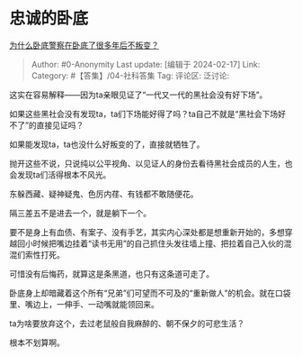 # 忠诚的卧底
[为什么卧底警察在卧底了很多年后不叛变？](https://www.zhihu.com/question/288833681/answer/3398407268)

> Author: #0-Anonymity
> Last update: [编辑于 2024-02-17]
> Link:
> Category: #【答集】/04-社科答集 
> Tag: 
> 评论区:
> 泛讨论:

这实在容易解释——因为ta亲眼见证了“一代又一代的黑社会没有好下场”。

如果这些黑社会没有发现ta，ta们下场能好得了吗？ta自己不就是“黑社会下场好不了”的直接见证吗？

如果能发现ta，ta也没什么好叛变的了，直接就牺牲了。

抛开这些不说，只说纯以公平视角、以见证人的身份去看待黑社会成员的人生，也会发现ta们活得根本不风光。

东躲西藏、疑神疑鬼、色厉内荏、有钱都不敢随便花。

隔三差五不是进去一个，就是躺下一个。

要不是身上有血债、有案子、没有手艺，其实内心深处都是想重新开始的，多想穿越回小时候把嘴边挂着“读书无用”的自己抓住头发往墙上撞、把拉着自己入伙的混混们索性打死。

可惜没有后悔药，就算这是条黑道，也只有这条道可走了。

卧底身上却暗藏着这个所有“兄弟”们可望而不可及的“重新做人”的机会。就在口袋里、嘴边上，一伸手、一动嘴就能领回来。

ta为啥要放弃这个，去过老鼠般自我麻醉的、朝不保夕的可悲生活？

根本不划算啊。